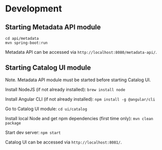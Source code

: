 # Development

## Starting Metadata API module

    cd api/metadata
    mvn spring-boot:run

Metadata API can be accessed via `http://localhost:8080/metadata-api/`.

## Starting Catalog UI module

Note. Metadata API module must be started before starting Catalog UI.

Install NodeJS (if not already installed): `brew install node`

Install Angular CLI (if not already installed): `npm install -g @angular/cli`

Go to Catalog UI module: `cd ui/catalog`

Install local Node and get npm dependencies (first time only): `mvn clean package`

Start dev server: `npm start`

Catalog UI can be accessed via `http://localhost:8081/`.
